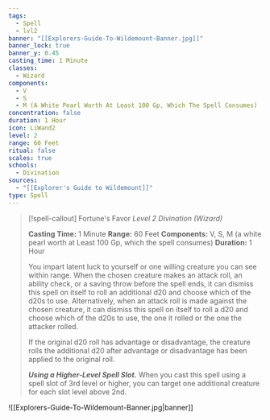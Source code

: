 ```yaml
---
tags:
  - Spell
  - lvl2
banner: "[[Explorers-Guide-To-Wildemount-Banner.jpg]]"
banner_lock: true
banner_y: 0.45
casting_time: 1 Minute
classes:
  - Wizard
components:
  - V
  - S
  - M (A White Pearl Worth At Least 100 Gp, Which The Spell Consumes)
concentration: false
duration: 1 Hour
icon: LiWand2
level: 2
range: 60 Feet
ritual: false
scales: true
schools:
  - Divination
sources:
  - "[[Explorer's Guide to Wildemount]]"
type: Spell
---
```

>[!spell-callout] Fortune's Favor
>_Level 2 Divination (Wizard)_
>
>**Casting Time:** 1 Minute
>**Range:** 60 Feet
>**Components:** V, S, M (a white pearl worth at Least 100 Gp, which the spell consumes)
>**Duration:** 1 Hour
>
>You impart latent luck to yourself or one willing creature you can see within range. When the chosen creature makes an attack roll, an ability check, or a saving throw before the spell ends, it can dismiss this spell on itself to roll an additional d20 and choose which of the d20s to use. Alternatively, when an attack roll is made against the chosen creature, it can dismiss this spell on itself to roll a d20 and choose which of the d20s to use, the one it rolled or the one the attacker rolled.
>
>If the original d20 roll has advantage or disadvantage, the creature rolls the additional d20 after advantage or disadvantage has been applied to the original roll.
>
>
>**_Using a Higher-Level Spell Slot._** When you cast this spell using a spell slot of 3rd level or higher, you can target one additional creature for each slot level above 2nd.

![[Explorers-Guide-To-Wildemount-Banner.jpg|banner]]